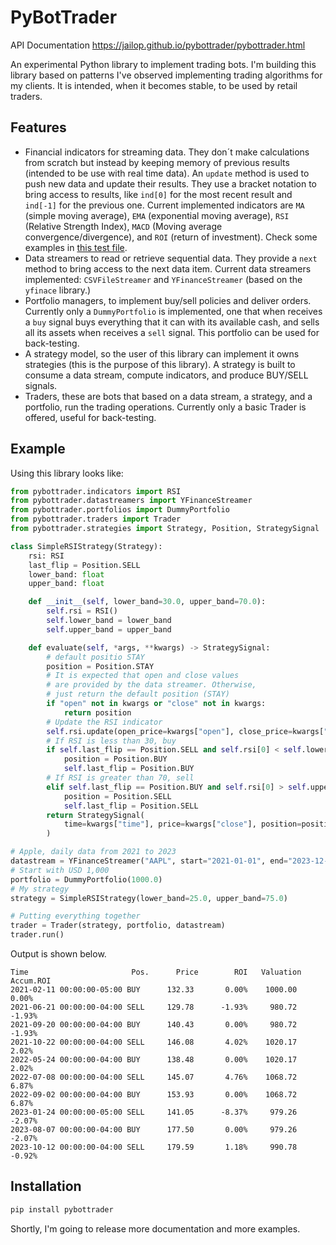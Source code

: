 # PyBotTrader

API Documentation <https://jailop.github.io/pybottrader/pybottrader.html>

An experimental Python library to implement trading bots. I'm building this
library based on patterns I've observed implementing trading algorithms for my
clients. It is intended, when it becomes stable, to be used by retail traders.

## Features

- Financial indicators for streaming data. They don´t make calculations from
  scratch but instead by keeping memory of previous results (intended to be use
  with real time data). An `update` method is used to push new data and update
  their results. They use a bracket notation to bring access to results, like
  `ind[0]` for the most recent result and `ind[-1]` for the previous one.
  Current implemented indicators are `MA` (simple moving average), `EMA`
  (exponential moving average), `RSI` (Relative Strength Index), `MACD` (Moving
  average convergence/divergence), and `ROI` (return of investment). Check some
  examples in [this test
  file](https://github.com/jailop/pybottrader/blob/main/test/test_indicators.py).
- Data streamers to read or retrieve sequential data. They provide a `next`
  method to bring access to the next data item. Current data streamers
  implemented: `CSVFileStreamer` and `YFinanceStreamer` (based on the `yfinace`
  library.)
- Portfolio managers, to implement buy/sell policies and deliver orders.
  Currently only a `DummyPortfolio` is implemented, one that when receives a
  `buy` signal buys everything that it can with its available cash, and sells
  all its assets when receives a `sell` signal. This portfolio can be used for
  back-testing.
- A strategy model, so the user of this library can implement it owns strategies
  (this is the purpose of this library).  A strategy is built to consume a data
  stream, compute indicators, and produce BUY/SELL signals.
- Traders, these are bots that based on a data stream, a strategy, and a
  portfolio, run the trading operations. Currently only a basic Trader is
  offered, useful for back-testing.

## Example

Using this library looks like:

``` python
from pybottrader.indicators import RSI
from pybottrader.datastreamers import YFinanceStreamer
from pybottrader.portfolios import DummyPortfolio
from pybottrader.traders import Trader
from pybottrader.strategies import Strategy, Position, StrategySignal

class SimpleRSIStrategy(Strategy):
    rsi: RSI
    last_flip = Position.SELL
    lower_band: float
    upper_band: float

    def __init__(self, lower_band=30.0, upper_band=70.0):
        self.rsi = RSI()
        self.lower_band = lower_band
        self.upper_band = upper_band

    def evaluate(self, *args, **kwargs) -> StrategySignal:
        # default positio STAY
        position = Position.STAY
        # It is expected that open and close values
        # are provided by the data streamer. Otherwise,
        # just return the default position (STAY)
        if "open" not in kwargs or "close" not in kwargs:
            return position
        # Update the RSI indicator
        self.rsi.update(open_price=kwargs["open"], close_price=kwargs["close"])
        # If RSI is less than 30, buy
        if self.last_flip == Position.SELL and self.rsi[0] < self.lower_band:
            position = Position.BUY
            self.last_flip = Position.BUY
        # If RSI is greater than 70, sell
        elif self.last_flip == Position.BUY and self.rsi[0] > self.upper_band:
            position = Position.SELL
            self.last_flip = Position.SELL
        return StrategySignal(
            time=kwargs["time"], price=kwargs["close"], position=position
        )

# Apple, daily data from 2021 to 2023
datastream = YFinanceStreamer("AAPL", start="2021-01-01", end="2023-12-31")
# Start with USD 1,000
portfolio = DummyPortfolio(1000.0)
# My strategy
strategy = SimpleRSIStrategy(lower_band=25.0, upper_band=75.0)

# Putting everything together
trader = Trader(strategy, portfolio, datastream)
trader.run()
```

Output is shown below.

```
Time                       Pos.      Price        ROI   Valuation  Accum.ROI
2021-02-11 00:00:00-05:00 BUY      132.33       0.00%    1000.00       0.00%
2021-06-21 00:00:00-04:00 SELL     129.78      -1.93%     980.72      -1.93%
2021-09-20 00:00:00-04:00 BUY      140.43       0.00%     980.72      -1.93%
2021-10-22 00:00:00-04:00 SELL     146.08       4.02%    1020.17       2.02%
2022-05-24 00:00:00-04:00 BUY      138.48       0.00%    1020.17       2.02%
2022-07-08 00:00:00-04:00 SELL     145.07       4.76%    1068.72       6.87%
2022-09-02 00:00:00-04:00 BUY      153.93       0.00%    1068.72       6.87%
2023-01-24 00:00:00-05:00 SELL     141.05      -8.37%     979.26      -2.07%
2023-08-07 00:00:00-04:00 BUY      177.50       0.00%     979.26      -2.07%
2023-10-12 00:00:00-04:00 SELL     179.59       1.18%     990.78      -0.92%
```

## Installation

```sh
pip install pybottrader
```

Shortly, I'm going to release more documentation and more examples.
